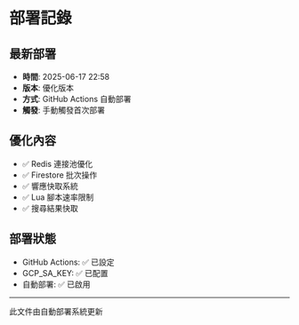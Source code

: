 # 部署記錄

## 最新部署
- **時間**: 2025-06-17 22:58
- **版本**: 優化版本
- **方式**: GitHub Actions 自動部署
- **觸發**: 手動觸發首次部署

## 優化內容
- ✅ Redis 連接池優化
- ✅ Firestore 批次操作  
- ✅ 響應快取系統
- ✅ Lua 腳本速率限制
- ✅ 搜尋結果快取

## 部署狀態
- GitHub Actions: ✅ 已設定
- GCP_SA_KEY: ✅ 已配置
- 自動部署: ✅ 已啟用

---
此文件由自動部署系統更新